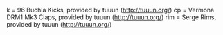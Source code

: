 k = 96 Buchla Kicks, provided by tuuun (http://tuuun.org/)
cp = Vermona DRM1 Mk3 Claps, provided by tuuun (http://tuuun.org/)
rim = Serge Rims, provided by tuuun (http://tuuun.org/)
